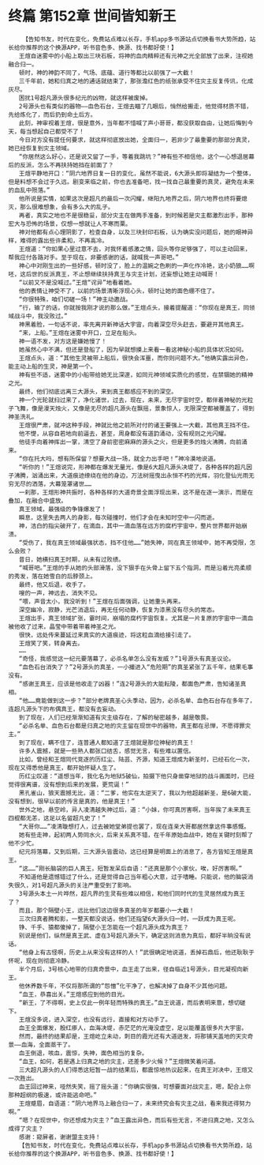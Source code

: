 # 终篇 第152章 世间皆知新王
        【告知书友，时代在变化，免费站点难以长存，手机app多书源站点切换看书大势所趋，站长给你推荐的这个换源APP，听书音色多、换源、找书都好使！】
       王煊自迷雾中的小船上取出三块石板，将神的血肉精粹还有元神之光全部放了出来，注视她融合归一。
       顿时，神的神韵不同了，气场、底蕴、道行等都比以前强了一大截！
       三千年前，她和归真之地的通话就结束了，那张澹红色的纸张承受不住灾主反复传讯，化成灰尽。
       困扰1号超凡源头很多纪元的凶物，就这样被废掉。
       2号源头也有类似的器物——血色石台，王煊去瞄了几眼后，悄然给搬走，他觉得材质不错，先给炼化了，而后扔到命土后方。
       此刻，神审视着王煊，很是意外，当年都不惜喊了声小哥哥，都没获取自由，让她后悔到今天，每当想起自己都受不了！
       今日对方没有提任何要求，就这样彻底放出她，全面归一，若非少了最重要的那部分真灵，她已经恢复到灾主领域。
       “你居然这么好心，还是说又留了一手，等着我跳坑？”神有些不相信他，这个一心想退居幕后的反派，怎么不再扶持她挡在前面了？
       王煊平静地开口：“阴六地界日复一日的变化，虽然不能说，6大源头即将凝结为一个整体，但是料想不会过于久远。剧变来临之前，你也去准备吧，找一找自己最重要的真灵，避免在未来的血乱中殒落。”
       他所说是实情，如果这次是超凡的最后一次闪耀，继阳九地界之后，阴六地界也终将要熄灭，那么很难想象，会有多么大的乱子。
       再者，真实之地也不是很稳妥，部分灾主在做两手准备，到时候若是灾主都激烈出手，那种宏大与恐怖的场景，仅想一想就让人不寒而栗。
       神对他都有点心理阴影了，检查自身，以及三块封印石板，认为确实没问题后，她的眼神异样，难得的露出些许柔和，不再高冷。
       王煊道：“你如果心里过意不去，对我怀着感激之情，回头等你足够强了，可以主动回来，帮我应付各路对手。至于现在，非要感谢的话，就喊我一声哥吧。”
       神心中对刚生出的一些好感，顿时没了，脸上的温婉之色刷的一声化作冷艳，这小奶狼……啊呸，这后世的反派真王，不止想继续扶持真王与灾主计划，还妄想让她主动喊哥！
       “以前又不是没喊过。”王煊“诧异”地看着她。
       他的表情让神受不了，以前的场景清晰浮现心头，顿时让她的面色绷不住了。
       “你很特殊，咱们切磋一场！”神主动邀战。
       “行，输了的话，你就按我刚才说的那么做。”王煊点头，接着提醒道：“你现在是真王，同领域战斗中，我没败过。”
       神黑着脸，一句话不说，率先离开新神话大宇宙，向着深空尽头赶去，要避开其他真王。
       “来，上船。”王煊在迷雾中开口，立足在船头。
       神一语不发，对方这是嫌她慢了！
       她虽然心中不满，但还是登船了，因为早就想摸上来看一看这神秘小船的具体状况如何。
       王煊点头，道：“其他生灵被带上船后，很快会浑噩，而你则问题不大。”他确实露出异色，能主动上船的生灵，神是第一个。
       神有些不适，迷雾中的小船带给她无比深邃，如同元神领域实质化的感觉，在禁锢她的精神之光。
       最终，他们彻底远离三大源头，来到真王都感应不到的深空。
       神一个光轮就扫过来了，净化诸世，过去，现在，未来，无尽宇宙时空，都伴着神秘的光粒子飞舞，像是漫天烛火，又像是无尽的超凡源头在飘摇，景象惊人，无限深空都被覆盖了，得到神圣洗礼。
       王煊很严肃，就冲这种手段，神就比他之前所对付的诸王要强上一大截，其他真王挡不住。
       他不憷，从容自若地向前逼去，甚至，周身都没有道韵涌动，没有规则之光闪耀。
       他徒手向着神挥出一掌，清空了身前密密麻麻的源头之火，但是更多的烛火沸腾，向前涌来。
       “你在托大吗，想有所保留？想要大战一场，就全力出手吧！”神冷漠地说道。
       “听你的！”王煊说完，形神都在爆发无量光，像是6大超凡源头决堤了，各种各样的超凡因子沸腾，汹涌出来，大道痕迹缭绕在他的身边，万法树摇曳出永恒不朽的光辉，羽化登仙光雨无穷无尽的洒落，大幕笼罩诸世……
       一刹那，王煊形神共振时，各种各样的大道奇景全面浮现出来，这不是在逐一演示，而是在叠加，在融合中盛放。
       真王领域，最强级的争锋爆发了！
       瞬息，这里失去两人的身影，每次碰撞时，他们才会在未知时空中一闪而逝。
       神，洁白的指尖破开了，在滴血，其中一滴血落在远方的腐朽宇宙中，整片世界都开始崩溃。
       “受伤了，我在真王领域最强状态，挡不住他……”她失神，同在真王领域中，她不再受限，怎么会败？
       昔日，她横扫真王时期，从未有过败绩。
       “喊哥吧。”王煊的手从她的头部滑落，没下狠手在头骨上留下五个指洞，而是沿着光亮柔顺的秀发，落在她雪白的后脖颈上。
       最终，他又后退，收手了。
       嗖的一声，神远去，消失不见。
       “喂，声音太小，我没听到！”王煊在后面强调，让她重头再来。
       深空幽冷，寂静，光芒消退后，再无任何动静，恢复为漆黑没有尽头的常态。
       王煊出手，真王领域扩张，霎时间，崩塌的腐朽宇宙恢复。尤其是一片复原的宇宙中一滴血被他收了过来，晶莹中带着带着神圣之光。
       很快，远处传来蔓延过来真实的大道痕迹，将这粒血滴给接引走了。
       王煊笑了笑，转身离去。
       ……
       “奇怪，我感觉这一纪元要落幕了，必杀名单怎么没有发威？”1号源头有真圣议论。
       “血色石台消失了？”2号源头的真圣，一小撮进入“危险期”的真圣紧张了五千年，结果毛事没有。
       “感谢王真王，应该是他收走了凶器！”连2号源头的大能耘陵，都面色严肃，告知诸圣真相。
       “他……竟能做到这一步？”部分老牌真圣心头季动，因为，必杀名单、血色石台存在多年了，连超凡源头下的布偶真王，都没有去妄动。
       到了现在，人们已经渐渐知道有灾主级存在，了解的秘密越多，越是敬畏。
       “必杀名单、血色石台都是归真之地的灾主留在现世中的器物，真王都在忌惮，不愿得罪灾主。”
       到了现在，瞒不住了，连普通人都知道了王煊就是那位神秘的真王！
       许多人震撼，就是一些熟人都张口结舌，感觉无言，有些难以置信。
       比如，曾经和王煊同代竞逐的历红尘、陆芸、齐源，知道王煊成为新圣时，已经石化一次，现在又得悉他是真王，都开始怀疑人生了。
       历红尘叹道：“遥想当年，我化名为地狱5破仙，拍摄下他只身凿穿地狱的战斗画面时，已经觉得很离谱，没有想到后来的发展，更荒诞！”
       黑孔雀山，狼天震撼无比，道：“二爹，他实在太逆天了，我以为他超越新圣，是6破大能，没有想到，很早以前的传言是真的，他是真王！”
       世外之地，悬空岭，异人凌清越失神过后，道：“小妹，你可真厉害啊，当年挨了未来真王四棍都无恙，这足以名留超凡史了！”
       “大哥你……”凌清璇想打人，过去被她堂弟提也罢了，现在连亲大哥都居然拿这件事感慨。
       她有些走神，起初两人势同水火，后来关系真不错，在千年原始血战中，她在关键时刻帮了他不少忙。
       纪元将落幕，又到后期，三大源头皆震动，这已经算是明面上的消息了，各方皆知王煊是真王。
       “这……”刚长脑袋的巨人真王，短暂发呆后自语：“还真是那个小家伙，唉，好厉害啊。”
       不知道他是遗憾错过了什么，还是觉得自己当年粗心大意，过于嗜睡。只能说，他的脑袋消失很久，对1号超凡源头的关注严重受到了影响。
       3号源头本土一片哗然，超凡界的生灵有些难以相信，和他们同时代的生灵居然成为真王了？
       而且，那个隔壁小王，远比他们这边很多真圣的年岁都要小一大截！
       三次归真者腾和影，一整天都没说话，他们还指望6大源头归一时，一跃成为真王呢。
       铮、千手、猿都傻掉了，隔壁小王怎能在一个超凡源头成为真王？
       别说是他们，纵然是真王武、虚在3号超凡源头下，确定这则消息为真后，都好半晌没有说话。
       “他身上有古怪啊，历史上从来没有这样的人！”武很确定地说道，丢掉石鼎后，他还耿耿于怀呢，现在则彻底冷静。
       半个月后，3号核心地带的归真奇景中，血王走了出来，径自临近1号源头，目光凝视向新王。
       他休养数千年，不仅将那所谓的“怨憎”化干净了，也解决掉了自身不少其他问题。
       “血王，恭喜出关。”王煊感应到他的目光。
       “新王，了不得啊，史上仅此一例年轻而特殊的真王。”血王说道，而后表明来意，想切磋下。
       王煊没多说，进入深空，也没有远行，直接和对方动手了。
       血王全面爆发，殷红瘆人，血海决堤，赤茫茫的光淹没虚空，足以能覆盖很多片大宇宙。
       然而，最终的结果却是，王煊屹立未动，刺目的霞光还有大道迸发，将那铺天盖地的天灾奇景——血海，全面蒸干了。
       血王倒退，咳血，震惊，失神，面色相当的复杂。
       “血王，如何，若是遇上归真之地的灾主，还差多少火候？”王煊微笑着问道。
       三大超凡源头的人们得悉这短暂一战的结果后，都震惊地热议起来，在真王对决中，王煊又一次胜出。
       血王回过神来，哑然失笑，摇了摇头道：“你确实很强，可想要面对战灾主，嗯，配合上你那种超纲的极速，或许能逃命吧。”
       王煊蹙眉，自语道：“阴六地界马上融合归一了，未来终究会有灾主之战，看来我还得努力啊。”
       “嗯？在现世中，你还想成为灾主？”血王露出异色，而后有些无言，不进归真之地，又怎么成得了灾主？
       感谢：窥屏者，谢谢盟主支持！
       【告知书友，时代在变化，免费站点难以长存，手机app多书源站点切换看书大势所趋，站长给你推荐的这个换源APP，听书音色多、换源、找书都好使！】